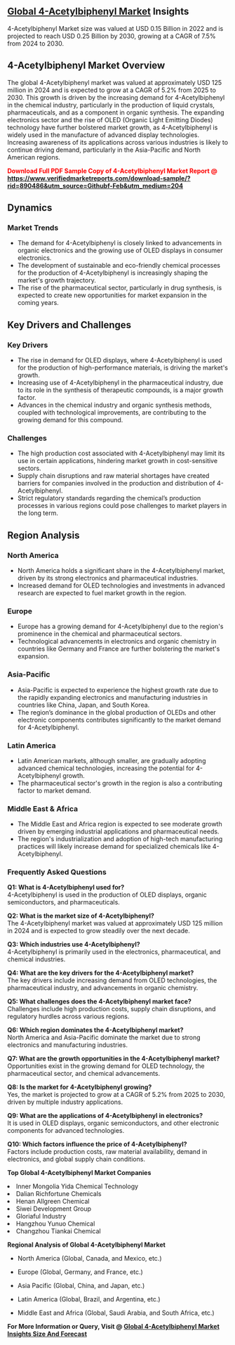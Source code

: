 <h2><a href="https://www.verifiedmarketreports.com/download-sample/?rid=890486&amp;utm_source=Githubf&amp;utm_medium=204" target="_blank">Global 4-Acetylbiphenyl Market</a> Insights</h2><p>4-Acetylbiphenyl Market size was valued at USD 0.15 Billion in 2022 and is projected to reach USD 0.25 Billion by 2030, growing at a CAGR of 7.5% from 2024 to 2030.</p><p> <h2>4-Acetylbiphenyl Market Overview</h2> <p>The global 4-Acetylbiphenyl market was valued at approximately USD 125 million in 2024 and is expected to grow at a CAGR of 5.2% from 2025 to 2030. This growth is driven by the increasing demand for 4-Acetylbiphenyl in the chemical industry, particularly in the production of liquid crystals, pharmaceuticals, and as a component in organic synthesis. The expanding electronics sector and the rise of OLED (Organic Light Emitting Diodes) technology have further bolstered market growth, as 4-Acetylbiphenyl is widely used in the manufacture of advanced display technologies. Increasing awareness of its applications across various industries is likely to continue driving demand, particularly in the Asia-Pacific and North American regions. </p> <p><strong><p><span class=""><span style="color: #ff0000;"><strong>Download Full PDF Sample Copy of 4-Acetylbiphenyl Market Report</strong> @ </span><a href="https://www.verifiedmarketreports.com/download-sample/?rid=890486&amp;utm_source=Githubf-Feb&amp;utm_medium=204" target="_blank">https://www.verifiedmarketreports.com/download-sample/?rid=890486&amp;utm_source=Githubf-Feb&amp;utm_medium=204</a></span></p></strong></p> <h2>Dynamics</h2> <h3>Market Trends</h3> <ul> <li>The demand for 4-Acetylbiphenyl is closely linked to advancements in organic electronics and the growing use of OLED displays in consumer electronics.</li> <li>The development of sustainable and eco-friendly chemical processes for the production of 4-Acetylbiphenyl is increasingly shaping the market's growth trajectory.</li> <li>The rise of the pharmaceutical sector, particularly in drug synthesis, is expected to create new opportunities for market expansion in the coming years.</li> </ul> <h2>Key Drivers and Challenges</h2> <h3>Key Drivers</h3> <ul> <li>The rise in demand for OLED displays, where 4-Acetylbiphenyl is used for the production of high-performance materials, is driving the market's growth.</li> <li>Increasing use of 4-Acetylbiphenyl in the pharmaceutical industry, due to its role in the synthesis of therapeutic compounds, is a major growth factor.</li> <li>Advances in the chemical industry and organic synthesis methods, coupled with technological improvements, are contributing to the growing demand for this compound.</li> </ul> <h3>Challenges</h3> <ul> <li>The high production cost associated with 4-Acetylbiphenyl may limit its use in certain applications, hindering market growth in cost-sensitive sectors.</li> <li>Supply chain disruptions and raw material shortages have created barriers for companies involved in the production and distribution of 4-Acetylbiphenyl.</li> <li>Strict regulatory standards regarding the chemical’s production processes in various regions could pose challenges to market players in the long term.</li> </ul> <h2>Region Analysis</h2> <h3>North America</h3> <ul> <li>North America holds a significant share in the 4-Acetylbiphenyl market, driven by its strong electronics and pharmaceutical industries.</li> <li>Increased demand for OLED technologies and investments in advanced research are expected to fuel market growth in the region.</li> </ul> <h3>Europe</h3> <ul> <li>Europe has a growing demand for 4-Acetylbiphenyl due to the region's prominence in the chemical and pharmaceutical sectors.</li> <li>Technological advancements in electronics and organic chemistry in countries like Germany and France are further bolstering the market's expansion.</li> </ul> <h3>Asia-Pacific</h3> <ul> <li>Asia-Pacific is expected to experience the highest growth rate due to the rapidly expanding electronics and manufacturing industries in countries like China, Japan, and South Korea.</li> <li>The region’s dominance in the global production of OLEDs and other electronic components contributes significantly to the market demand for 4-Acetylbiphenyl.</li> </ul> <h3>Latin America</h3> <ul> <li>Latin American markets, although smaller, are gradually adopting advanced chemical technologies, increasing the potential for 4-Acetylbiphenyl growth.</li> <li>The pharmaceutical sector's growth in the region is also a contributing factor to market demand.</li> </ul> <h3>Middle East & Africa</h3> <ul> <li>The Middle East and Africa region is expected to see moderate growth driven by emerging industrial applications and pharmaceutical needs.</li> <li>The region's industrialization and adoption of high-tech manufacturing practices will likely increase demand for specialized chemicals like 4-Acetylbiphenyl.</li> </ul> <h3>Frequently Asked Questions</h3> <p><strong>Q1: What is 4-Acetylbiphenyl used for?</strong><br> 4-Acetylbiphenyl is used in the production of OLED displays, organic semiconductors, and pharmaceuticals.</p> <p><strong>Q2: What is the market size of 4-Acetylbiphenyl?</strong><br> The 4-Acetylbiphenyl market was valued at approximately USD 125 million in 2024 and is expected to grow steadily over the next decade.</p> <p><strong>Q3: Which industries use 4-Acetylbiphenyl?</strong><br> 4-Acetylbiphenyl is primarily used in the electronics, pharmaceutical, and chemical industries.</p> <p><strong>Q4: What are the key drivers for the 4-Acetylbiphenyl market?</strong><br> The key drivers include increasing demand from OLED technologies, the pharmaceutical industry, and advancements in organic chemistry.</p> <p><strong>Q5: What challenges does the 4-Acetylbiphenyl market face?</strong><br> Challenges include high production costs, supply chain disruptions, and regulatory hurdles across various regions.</p> <p><strong>Q6: Which region dominates the 4-Acetylbiphenyl market?</strong><br> North America and Asia-Pacific dominate the market due to strong electronics and manufacturing industries.</p> <p><strong>Q7: What are the growth opportunities in the 4-Acetylbiphenyl market?</strong><br> Opportunities exist in the growing demand for OLED technology, the pharmaceutical sector, and chemical advancements.</p> <p><strong>Q8: Is the market for 4-Acetylbiphenyl growing?</strong><br> Yes, the market is projected to grow at a CAGR of 5.2% from 2025 to 2030, driven by multiple industry applications.</p> <p><strong>Q9: What are the applications of 4-Acetylbiphenyl in electronics?</strong><br> It is used in OLED displays, organic semiconductors, and other electronic components for advanced technologies.</p> <p><strong>Q10: Which factors influence the price of 4-Acetylbiphenyl?</strong><br> Factors include production costs, raw material availability, demand in electronics, and global supply chain conditions.</p> </p><p><strong>Top Global 4-Acetylbiphenyl Market Companies</strong></p><div data-test-id=""><p><li>Inner Mongolia Yida Chemical Technology</li><li> Dalian Richfortune Chemicals</li><li> Henan Allgreen Chemical</li><li> Siwei Development Group</li><li> Gloriaful Industry</li><li> Hangzhou Yunuo Chemical</li><li> Changzhou Tiankai Chemical</li></p><div><strong>Regional Analysis of&nbsp;Global 4-Acetylbiphenyl Market</strong></div><ul><li dir="ltr"><p dir="ltr">North America&nbsp;(Global, Canada, and Mexico, etc.)</p></li><li dir="ltr"><p dir="ltr">Europe (Global, Germany, and France, etc.)</p></li><li dir="ltr"><p dir="ltr">Asia Pacific&nbsp;(Global, China, and Japan, etc.)</p></li><li dir="ltr"><p dir="ltr">Latin America&nbsp;(Global, Brazil, and Argentina, etc.)</p></li><li dir="ltr">Middle East and Africa&nbsp;(Global, Saudi Arabia, and South Africa, etc.)</li></ul><p><strong>For More Information or Query, Visit @&nbsp;</strong><strong><a href="https://www.verifiedmarketreports.com/product/4-acetylbiphenyl-market/?utm_source=Githubf&amp;utm_medium=204" target="_blank">Global 4-Acetylbiphenyl Market Insights Size And Forecast</a></strong></p></div>
